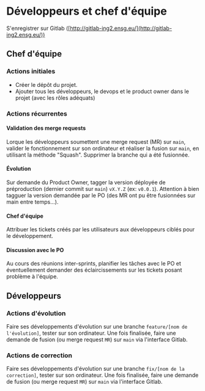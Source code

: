 # Développeurs et chef d'équipe

S'enregistrer sur Gitlab ([http://gitlab-ing2.ensg.eu/](http://gitlab-ing2.ensg.eu/))

## Chef d'équipe

### Actions initiales

- Créer le dépôt du projet.
- Ajouter tous les développeurs, le devops et le product owner dans le projet (avec les rôles adéquats)

### Actions récurrentes

#### Validation des merge requests

Lorque les développeurs soumettent une merge request (MR) sur `main`, valider le fonctionnement sur son ordinateur et réaliser la fusion sur `main`, en utilisant la méthode "Squash". Supprimer la branche qui a été fusionnée.

#### Évolution

Sur demande du Product Owner, tagger la version déployée de préproduction (dernier commit sur `main`) `vX.Y.Z` (ex: `v0.0.1`). Attention à bien tagguer la version demandée par le PO (des MR ont pu être fusionnées sur main entre temps...).

#### Chef d'équipe

Attribuer les tickets créés par les utilisateurs aux développeurs ciblés pour le développement.

#### Discussion avec le PO

Au cours des réunions inter-sprints, planifier les tâches avec le PO et éventuellement demander des éclaircissements sur les tickets posant problème à l'équipe.

## Développeurs

### Actions d'évolution

Faire ses développements d'évolution sur une branche `feature/[nom de l'évolution]`, tester sur son ordinateur. Une fois finalisée, faire une demande de fusion (ou merge request `MR`) sur `main` via l'interface Gitlab.

### Actions de correction

Faire ses développements d'évolution sur une branche `fix/[nom de la correction]`, tester sur son ordinateur. Une fois finalisée, faire une demande de fusion (ou merge request `MR`) sur `main` via l'interface Gitlab.
